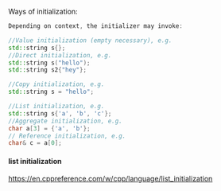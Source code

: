 Ways of initialization:

```cpp
Depending on context, the initializer may invoke:

//Value initialization (empty necessary), e.g. 
std::string s{};
//Direct initialization, e.g. 
std::string s("hello");
std::string s2{"hey"};

//Copy initialization, e.g. 
std::string s = "hello";

//List initialization, e.g. 
std::string s{'a', 'b', 'c'};
//Aggregate initialization, e.g. 
char a[3] = {'a', 'b'};
// Reference initialization, e.g. 
char& c = a[0];
```

#### list initialization
https://en.cppreference.com/w/cpp/language/list_initialization